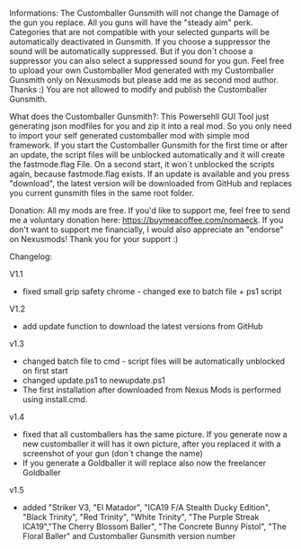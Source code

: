 Informations:
The Customballer Gunsmith will not change the Damage of the gun you replace.
All you guns will have the "steady aim" perk.
Categories that are not compatible with your selected gunparts will be automatically deactivated in Gunsmith.
If you choose a suppressor the sound will be automatically suppressed. But if you don´t choose a suppressor you can also select a suppressed sound for you gun.
Feel free to upload your own Customballer Mod generated with my Customballer Gunsmith only on Nexusmods but please add me as second mod author. Thanks :)
You are not allowed to modify and publish the Customballer Gunsmith.


What does the Customballer Gunsmith?:
This Powersehll GUI Tool just generating json modfiles for you and zip it into a real mod.
So you only need to import your self generated customballer mod with simple mod framework.
If you start the Customballer Gunsmith for the first time or after an update, the script files will be unblocked automatically and it will create the fastmode.flag File.
On a second start, it won´t unblocked the scripts again, because fastmode.flag exists.
If an update is available and you press "download", the latest version will be downloaded from GitHub and replaces you current gunsmith files in the same root folder.

Donation:
All my mods are free. If you'd like to support me, feel free to send me a voluntary donation here: https://buymeacoffee.com/nomaeck.
If you don't want to support me financially, I would also appreciate an "endorse" on Nexusmods!
Thank you for your support :)


Changelog:

V1.1 
- fixed small grip safety chrome - changed exe to batch file + ps1 script

V1.2
- add update function to download the latest versions from GitHub

v1.3
- changed batch file to cmd - script files will be automatically unblocked on first start 
- changed update.ps1 to newupdate.ps1
- The first installation after downloaded from Nexus Mods is performed using install.cmd.

v1.4
- fixed that all customballers has the same picture. If you generate now a new customballer it will has it own picture, after you replaced it with a screenshot of your gun (don´t change the name)
- If you generate a Goldballer it will replace also now the freelancer Goldballer

v1.5
- added "Striker V3, "El Matador", "ICA19 F/A Stealth Ducky Edition", "Black Trinity", "Red Trinity", "White Trinity", "The Purple Streak ICA19","The Cherry Blossom Baller", "The Concrete Bunny Pistol", "The Floral Baller" and Customballer Gunsmith version number
